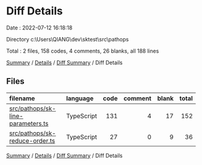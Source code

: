 # Diff Details

Date : 2022-07-12 16:18:18

Directory c:\\Users\\QIANG\\dev\\sktest\\src\\pathops

Total : 2 files,  158 codes, 4 comments, 26 blanks, all 188 lines

[Summary](results.md) / [Details](details.md) / [Diff Summary](diff.md) / Diff Details

## Files
| filename | language | code | comment | blank | total |
| :--- | :--- | ---: | ---: | ---: | ---: |
| [src/pathops/sk-line-parameters.ts](/src/pathops/sk-line-parameters.ts) | TypeScript | 131 | 4 | 17 | 152 |
| [src/pathops/sk-reduce-order.ts](/src/pathops/sk-reduce-order.ts) | TypeScript | 27 | 0 | 9 | 36 |

[Summary](results.md) / [Details](details.md) / [Diff Summary](diff.md) / Diff Details